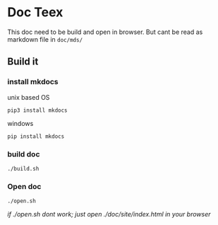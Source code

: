 # Doc Teex

This doc need to be build and open in browser.
But cant be read as markdown file in `doc/mds/`

## Build it

### install mkdocs
unix based OS 
```
pip3 install mkdocs
```
windows
```
pip install mkdocs
```


### build doc
```
./build.sh
```

### Open doc
```
./open.sh
```
_if ./open.sh dont work; just open ./doc/site/index.html in your browser_





